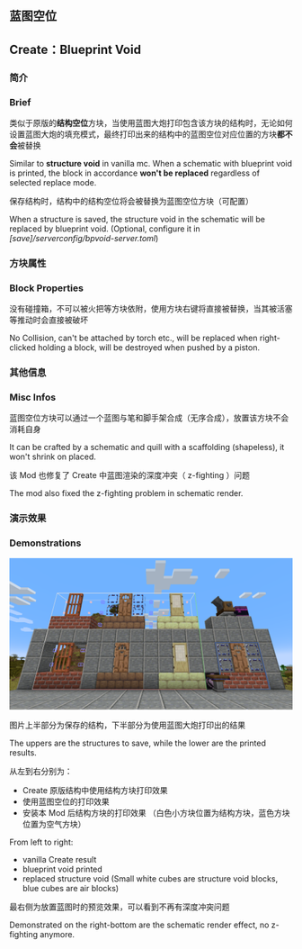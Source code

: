 ## 蓝图空位
## Create：Blueprint Void

### 简介
### Brief

类似于原版的**结构空位**方块，当使用蓝图大炮打印包含该方块的结构时，无论如何设置蓝图大炮的填充模式，最终打印出来的结构中的蓝图空位对应位置的方块**都不会**被替换

Similar to **structure void** in vanilla mc. When a schematic with blueprint void is printed, the block in accordance **won't be replaced** regardless of selected replace mode.

保存结构时，结构中的结构空位将会被替换为蓝图空位方块（可配置）

When a structure is saved, the structure void in the schematic will be replaced by blueprint void. (Optional, configure it in _[save]/serverconfig/bpvoid-server.toml_)

### 方块属性
### Block Properties

没有碰撞箱，不可以被火把等方块依附，使用方块右键将直接被替换，当其被活塞等推动时会直接被破坏

No Collision, can't be attached by torch etc., will be replaced when right-clicked holding a block, will be destroyed when pushed by a piston.

### 其他信息
### Misc Infos

蓝图空位方块可以通过一个蓝图与笔和脚手架合成（无序合成），放置该方块不会消耗自身

It can be crafted by a schematic and quill with a scaffolding (shapeless), it won't shrink on placed.

该 Mod 也修复了 Create 中蓝图渲染的深度冲突（ z-fighting ）问题

The mod also fixed the z-fighting problem in schematic render.

### 演示效果
### Demonstrations

![效果截图](src/main/resources/demo.png)

图片上半部分为保存的结构，下半部分为使用蓝图大炮打印出的结果

The uppers are the structures to save, while the lower are the printed results.

从左到右分别为：
- Create 原版结构中使用结构方块打印效果
- 使用蓝图空位的打印效果
- 安装本 Mod 后结构方块的打印效果
（白色小方块位置为结构方块，蓝色方块位置为空气方块）

From left to right:
- vanilla Create result
- blueprint void printed
- replaced structure void
  (Small white cubes are structure void blocks, blue cubes are air blocks)

最右侧为放置蓝图时的预览效果，可以看到不再有深度冲突问题

Demonstrated on the right-bottom are the schematic render effect, no z-fighting anymore.
